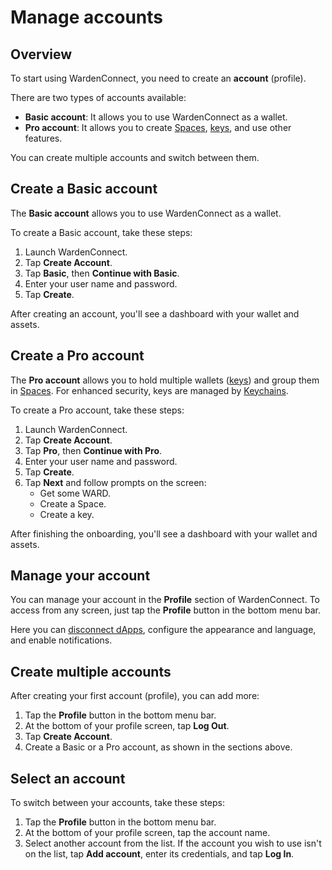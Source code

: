 ﻿---
sidebar_position: 3
---

# Manage accounts

## Overview

To start using WardenConnect, you need to create an **account** (profile).

There are two types of accounts available:

- **Basic account**: It allows you to use WardenConnect as a wallet.
- **Pro account**: It allows you to create [Spaces](manage-spaces), [keys](manage-keys), and use other features.

You can create multiple accounts and switch between them.

## Create a Basic account

The **Basic account** allows you to use WardenConnect as a wallet.

To create a Basic account, take these steps:

1. Launch WardenConnect.
2. Tap **Create Account**.
3. Tap **Basic**, then **Continue with Basic**.
4. Enter your user name and password.
5. Tap **Create**.

After creating an account, you'll see a dashboard with your wallet and assets.

## Create a Pro account

The **Pro account** allows you to hold multiple wallets ([keys](manage-keys)) and group them in [Spaces](manage-spaces). For enhanced security, keys are managed by [Keychains](manage-keys#view-keychains).

To create a Pro account, take these steps:

1. Launch WardenConnect.
2. Tap **Create Account**.
3. Tap **Pro**, then **Continue with Pro**.
4. Enter your user name and password.
5. Tap **Create**.
6. Tap **Next** and follow prompts on the screen:
   - Get some WARD.
   - Create a Space.
   - Create a key.

After finishing the onboarding, you'll see a dashboard with your wallet and assets.

## Manage your account

You can manage your account in the **Profile** section of WardenConnect. To access from any screen, just tap the **Profile** button in the bottom menu bar.

Here you can [disconnect dApps](use-dapps#disconnect-a-dapp), configure the appearance and language, and enable notifications.

## Create multiple accounts

After creating your first account (profile), you can add more:

1. Tap the **Profile** button in the bottom menu bar.
2. At the bottom of your profile screen, tap **Log Out**.
3. Tap **Create Account**.
4. Create a Basic or a Pro account, as shown in the sections above.

## Select an account

To switch between your accounts, take these steps:

1. Tap the **Profile** button in the bottom menu bar.
2. At the bottom of your profile screen, tap the account name.
3. Select another account from the list. If the account you wish to use isn't on the list, tap **Add account**, enter its credentials, and tap **Log In**.

